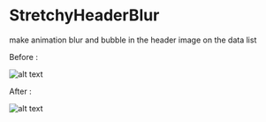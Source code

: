 # StretchyHeaderBlur

make animation blur and bubble in the header image on the data list

Before : 

![alt text](https://github.com/sdik007/StretchyHeaderBlur/blob/master/Stretchyheader/Assets.xcassets/testingImage.imageset/testingImage.png)

After : 

![alt text](https://github.com/sdik007/StretchyHeaderBlur/blob/master/Stretchyheader/Assets.xcassets/testingBlur.imageset/testingBlur.png)
       
